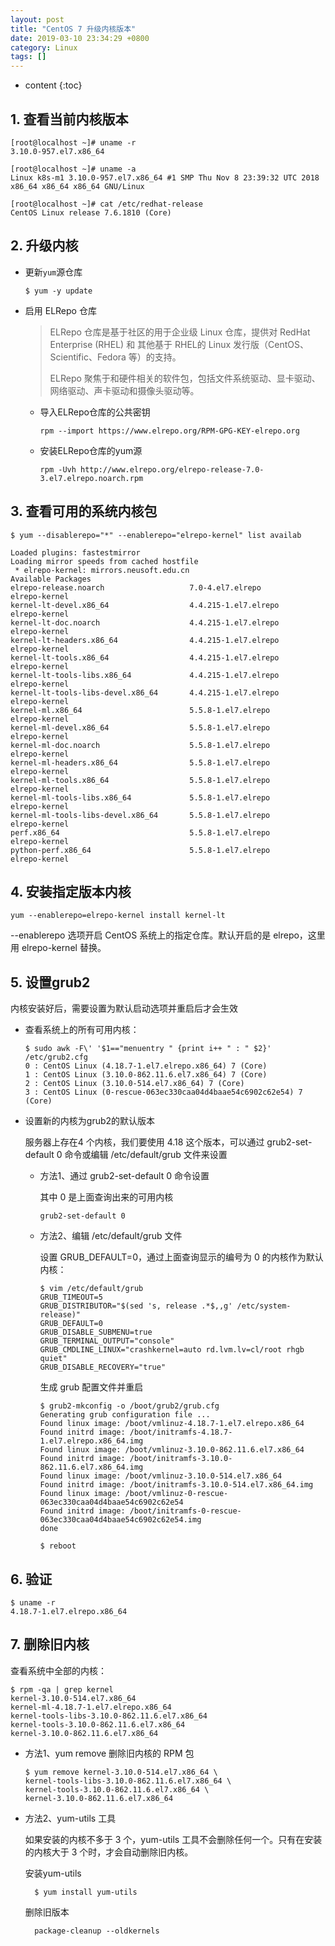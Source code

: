 ```yaml
---
layout: post
title: "CentOS 7 升级内核版本"
date: 2019-03-10 23:34:29 +0800
category: Linux
tags: []
---
```

* content
{:toc}


## 1. 查看当前内核版本

```
[root@localhost ~]# uname -r
3.10.0-957.el7.x86_64

[root@localhost ~]# uname -a
Linux k8s-m1 3.10.0-957.el7.x86_64 #1 SMP Thu Nov 8 23:39:32 UTC 2018 x86_64 x86_64 x86_64 GNU/Linux

[root@localhost ~]# cat /etc/redhat-release
CentOS Linux release 7.6.1810 (Core)

```

## 2. 升级内核

- 更新`yum`源仓库

	```
	$ yum -y update
	```

- 启用 ELRepo 仓库

	> ELRepo 仓库是基于社区的用于企业级 Linux 仓库，提供对 RedHat Enterprise (RHEL) 和 其他基于 RHEL的 Linux 发行版（CentOS、Scientific、Fedora 等）的支持。 
	>
	> ELRepo 聚焦于和硬件相关的软件包，包括文件系统驱动、显卡驱动、网络驱动、声卡驱动和摄像头驱动等。

	- 导入ELRepo仓库的公共密钥

		`rpm --import https://www.elrepo.org/RPM-GPG-KEY-elrepo.org`
	
	- 安装ELRepo仓库的yum源

		`rpm -Uvh http://www.elrepo.org/elrepo-release-7.0-3.el7.elrepo.noarch.rpm`
		
##  3. 查看可用的系统内核包

```
$ yum --disablerepo="*" --enablerepo="elrepo-kernel" list availab

Loaded plugins: fastestmirror
Loading mirror speeds from cached hostfile
 * elrepo-kernel: mirrors.neusoft.edu.cn
Available Packages
elrepo-release.noarch                   7.0-4.el7.elrepo           elrepo-kernel
kernel-lt-devel.x86_64                  4.4.215-1.el7.elrepo       elrepo-kernel
kernel-lt-doc.noarch                    4.4.215-1.el7.elrepo       elrepo-kernel
kernel-lt-headers.x86_64                4.4.215-1.el7.elrepo       elrepo-kernel
kernel-lt-tools.x86_64                  4.4.215-1.el7.elrepo       elrepo-kernel
kernel-lt-tools-libs.x86_64             4.4.215-1.el7.elrepo       elrepo-kernel
kernel-lt-tools-libs-devel.x86_64       4.4.215-1.el7.elrepo       elrepo-kernel
kernel-ml.x86_64                        5.5.8-1.el7.elrepo         elrepo-kernel
kernel-ml-devel.x86_64                  5.5.8-1.el7.elrepo         elrepo-kernel
kernel-ml-doc.noarch                    5.5.8-1.el7.elrepo         elrepo-kernel
kernel-ml-headers.x86_64                5.5.8-1.el7.elrepo         elrepo-kernel
kernel-ml-tools.x86_64                  5.5.8-1.el7.elrepo         elrepo-kernel
kernel-ml-tools-libs.x86_64             5.5.8-1.el7.elrepo         elrepo-kernel
kernel-ml-tools-libs-devel.x86_64       5.5.8-1.el7.elrepo         elrepo-kernel
perf.x86_64                             5.5.8-1.el7.elrepo         elrepo-kernel
python-perf.x86_64                      5.5.8-1.el7.elrepo         elrepo-kernel
```

## 4. 安装指定版本内核
```
yum --enablerepo=elrepo-kernel install kernel-lt
```

--enablerepo 选项开启 CentOS 系统上的指定仓库。默认开启的是 elrepo，这里用 elrepo-kernel 替换。

## 5. 设置grub2

内核安装好后，需要设置为默认启动选项并重启后才会生效

- 查看系统上的所有可用内核：

	```
	$ sudo awk -F\' '$1=="menuentry " {print i++ " : " $2}' /etc/grub2.cfg
	0 : CentOS Linux (4.18.7-1.el7.elrepo.x86_64) 7 (Core)
	1 : CentOS Linux (3.10.0-862.11.6.el7.x86_64) 7 (Core)
	2 : CentOS Linux (3.10.0-514.el7.x86_64) 7 (Core)
	3 : CentOS Linux (0-rescue-063ec330caa04d4baae54c6902c62e54) 7 (Core)
	```

- 设置新的内核为grub2的默认版本

	服务器上存在4 个内核，我们要使用 4.18 这个版本，可以通过 grub2-set-default 0 命令或编辑 /etc/default/grub 文件来设置

	- 方法1、通过 grub2-set-default 0 命令设置

		其中 0 是上面查询出来的可用内核

		`grub2-set-default 0`
		
	- 方法2、编辑 /etc/default/grub 文件

		设置 GRUB_DEFAULT=0，通过上面查询显示的编号为 0 的内核作为默认内核：

		```
		$ vim /etc/default/grub
		GRUB_TIMEOUT=5
		GRUB_DISTRIBUTOR="$(sed 's, release .*$,,g' /etc/system-release)"
		GRUB_DEFAULT=0
		GRUB_DISABLE_SUBMENU=true
		GRUB_TERMINAL_OUTPUT="console"
		GRUB_CMDLINE_LINUX="crashkernel=auto rd.lvm.lv=cl/root rhgb quiet"
		GRUB_DISABLE_RECOVERY="true"
		```
		
		生成 grub 配置文件并重启
		
		```
		$ grub2-mkconfig -o /boot/grub2/grub.cfg
		Generating grub configuration file ...
		Found linux image: /boot/vmlinuz-4.18.7-1.el7.elrepo.x86_64
		Found initrd image: /boot/initramfs-4.18.7-1.el7.elrepo.x86_64.img
		Found linux image: /boot/vmlinuz-3.10.0-862.11.6.el7.x86_64
		Found initrd image: /boot/initramfs-3.10.0-862.11.6.el7.x86_64.img
		Found linux image: /boot/vmlinuz-3.10.0-514.el7.x86_64
		Found initrd image: /boot/initramfs-3.10.0-514.el7.x86_64.img
		Found linux image: /boot/vmlinuz-0-rescue-063ec330caa04d4baae54c6902c62e54
		Found initrd image: /boot/initramfs-0-rescue-063ec330caa04d4baae54c6902c62e54.img
		done
		
		$ reboot
		```

## 6. 验证

```
$ uname -r
4.18.7-1.el7.elrepo.x86_64
```

## 7. 删除旧内核

查看系统中全部的内核：

```
$ rpm -qa | grep kernel
kernel-3.10.0-514.el7.x86_64
kernel-ml-4.18.7-1.el7.elrepo.x86_64
kernel-tools-libs-3.10.0-862.11.6.el7.x86_64
kernel-tools-3.10.0-862.11.6.el7.x86_64
kernel-3.10.0-862.11.6.el7.x86_64
```

- 方法1、yum remove 删除旧内核的 RPM 包

	```
	$ yum remove kernel-3.10.0-514.el7.x86_64 \
	kernel-tools-libs-3.10.0-862.11.6.el7.x86_64 \
	kernel-tools-3.10.0-862.11.6.el7.x86_64 \
	kernel-3.10.0-862.11.6.el7.x86_64
	```

- 方法2、yum-utils 工具

	如果安装的内核不多于 3 个，yum-utils 工具不会删除任何一个。只有在安装的内核大于 3 个时，才会自动删除旧内核。

	安装yum-utils

		$ yum install yum-utils

	删除旧版本　　

		package-cleanup --oldkernels